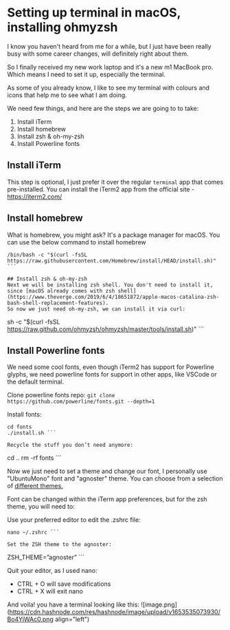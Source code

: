# Setting up terminal in macOS, installing ohmyzsh

I know you haven't heard from me for a while, but I just have been really busy with some career changes, will definitely right about them.

So I finally received my new work laptop and it's a new m1 MacBook pro.
Which means I need to set it up, especially the terminal.

As some of you already know, I like to see my terminal with colours and icons that help me to see what I am doing.

We need few things, and here are the steps we are going to to take:

1. Install iTerm
2. Install homebrew
3. Install zsh & oh-my-zsh
4. Install Powerline fonts


## Install iTerm
This step is optional, I just prefer it over the regular `terminal` app that comes pre-installed.
You can install the iTerm2 app from the official site - https://iterm2.com/

## Install homebrew
What is homebrew, you might ask? It's a package manager for macOS.
You can use the below command to install homebrew
``` 
/bin/bash -c "$(curl -fsSL https://raw.githubusercontent.com/Homebrew/install/HEAD/install.sh)" ```

## Install zsh & oh-my-zsh
Next we will be installing zsh shell. You don't need to install it, since [macOS already comes with zsh shell](https://www.theverge.com/2019/6/4/18651872/apple-macos-catalina-zsh-bash-shell-replacement-features).
So now we just need oh-my-zsh, we can install it via curl:
``` 
sh -c "$(curl -fsSL https://raw.github.com/ohmyzsh/ohmyzsh/master/tools/install.sh)" ```

## Install Powerline fonts
We need some cool fonts, even though iTerm2 has support for Powerline glyphs, we need powerline fonts for support in other apps, like VSCode or the default terminal.

Clone powerline fonts repo:
`git clone https://github.com/powerline/fonts.git --depth=1`

Install fonts:
``` 
cd fonts
./install.sh ```

Recycle the stuff you don’t need anymore:
```
cd ..
rm -rf fonts ```

Now we just need to set a theme and change our font, I personally use "UbuntuMono" font and "agnoster" theme. You can choose from a selection of [different themes.](https://github.com/ohmyzsh/ohmyzsh/wiki/Themes)

Font can be changed within the iTerm app preferences, but for the zsh theme, you will need to:

Use your preferred editor to edit the .zshrc file:
```
nano ~/.zshrc ```

Set the ZSH theme to the agnoster:
```
ZSH_THEME=”agnoster” ```

Quit your editor, as I used nano:
- CTRL + O will save modifications
- CTRL + X will exit nano

And voila! you have a terminal looking like this:
![image.png](https://cdn.hashnode.com/res/hashnode/image/upload/v1653535073930/Bo4YiWAc0.png align="left")



